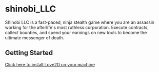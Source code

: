# shinobi_LLC

Shinobi LLC is a fast-paced, ninja stealth game where you are an assassin working for the afterlife's most ruthless corporation. Execute contracts, collect bounties, and spend your earnings on new tools to become the ultimate messenger of death.

## Getting Started

[Click here to install Love2D on your machine](https://www.love2d.org/)

